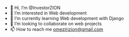 - 👋 Hi, I’m @InvestorZION
- 👀 I’m interested in Web development
- 🌱 I’m currently learning Web development with Django
- 💞️ I’m looking to collaborate on web projects
- 📫 How to reach me omezirizion@gmail.com

<!---
InvestorZION/InvestorZION is a ✨ special ✨ repository because its `README.md` (this file) appears on your GitHub profile.
You can click the Preview link to take a look at your changes.
--->
